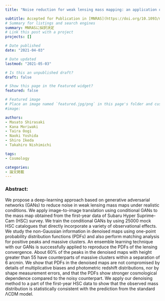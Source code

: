 ```yaml
---
title: "Noise reduction for weak lensing mass mapping: an application of generative adversarial networks to Subaru Hyper Suprime-Cam first-year data"

subtitle: Accepted for Publication in [MNRAS](https://doi.org/10.1093/mnras/stab982) [(arXiv:1911.12890)](https://arxiv.org/abs/1911.12890)
# Summary for listings and search engines
summary: MNRASに採択決定
# Link this post with a project
projects: []

# Date published
date: "2021-04-03"

# Date updated
lastmod: "2021-05-03"

# Is this an unpublished draft?
draft: false

# Show this page in the Featured widget?
featured: false

# Featured image
# Place an image named `featured.jpg/png` in this page's folder and customize its options here.
#image:

authors:
- Masato Shirasaki
- Kana Moriwaki
- Taira Oogi
- Naoki Yoshida
- Shiro Ikeda
- Takahiro Nishimichi

tags:
- Cosmology

categories:
- 論文掲載
---
```


### Abstract:

We propose a deep-learning approach based on generative adversarial networks (GANs) to reduce noise in weak lensing mass maps under realistic conditions. We apply image-to-image translation using conditional GANs to the mass map obtained from the first-year data of Subaru Hyper Suprime-Cam (HSC) survey. We train the conditional GANs by using 25000 mock HSC catalogues that directly incorporate a variety of observational effects. We study the non-Gaussian information in denoised maps using one-point probability distribution functions (PDFs) and also perform matching analysis for positive peaks and massive clusters. An ensemble learning technique with our GANs is successfully applied to reproduce the PDFs of the lensing convergence. About 60% of the peaks in the denoised maps with height greater than 55 have counterparts of massive clusters within a separation of 6 arcmin. We show that PDFs in the denoised maps are not compromised by details of multiplicative biases and photometric redshift distributions, nor by shape measurement errors, and that the PDFs show stronger cosmological dependence compared to the noisy counterpart. We apply our denoising method to a part of the first-year HSC data to show that the observed mass distribution is statistically consistent with the prediction from the standard ΛCDM model.
